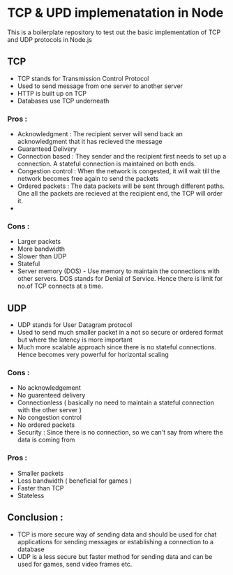 # TCP & UPD implemenatation in Node

This is a boilerplate repository to test out the basic implementation of TCP and UDP protocols in Node.js

## TCP

- TCP stands for Transmission Control Protocol
- Used to send message from one server to another server
- HTTP is built up on TCP
- Databases use TCP underneath

### Pros :

- Acknowledgment : The recipient server will send back an acknowledgment that it has recieved the message
- Guaranteed Delivery
- Connection based : They sender and the recipient first needs to set up a connection. A stateful connection is maintained on both ends.
- Congestion control : When the network is congested, it will wait till the network becomes free again to send the packets
- Ordered packets : The data packets will be sent through different paths. One all the packets are recieved at the recipient end, the TCP will order it.
-

### Cons :

- Larger packets
- More bandwidth
- Slower than UDP
- Stateful
- Server memory (DOS) - Use memory to maintain the connections with other servers. DOS stands for Denial of Service. Hence there is limit for no.of TCP connects at a time.

## UDP

- UDP stands for User Datagram protocol
- Used to send much smaller packet in a not so secure or ordered format but where the latency is more important
- Much more scalable approach since there is no stateful connections. Hence becomes very powerful for horizontal scaling

### Cons :

- No acknowledgement
- No guarenteed delivery
- Connectionless ( basically no need to maintain a stateful connection with the other server )
- No congestion control
- No ordered packets
- Security : Since there is no connection, so we can't say from where the data is coming from

### Pros :

- Smaller packets
- Less bandwidth ( beneficial for games )
- Faster than TCP
- Stateless

## Conclusion :

- TCP is more secure way of sending data and should be used for chat applications for sending messages or establishing a connection to a database
- UDP is a less secure but faster method for sending data and can be used for games, send video frames etc.
